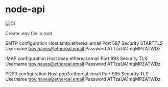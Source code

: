 # node-api

![CI](https://github.com/javierw81/node-api/workflows/CI/badge.svg)

Create .env file in root

SMTP configuration
Host	smtp.ethereal.email
Port	587
Security	STARTTLS
Username	troy.hayes@ethereal.email
Password	ATTzaUA1mqMPZATWDz

IMAP configuration
Host	imap.ethereal.email
Port	993
Security	TLS
Username	troy.hayes@ethereal.email
Password	ATTzaUA1mqMPZATWDz

POP3 configuration
Host	pop3.ethereal.email
Port	995
Security	TLS
Username	troy.hayes@ethereal.email
Password	ATTzaUA1mqMPZATWDz